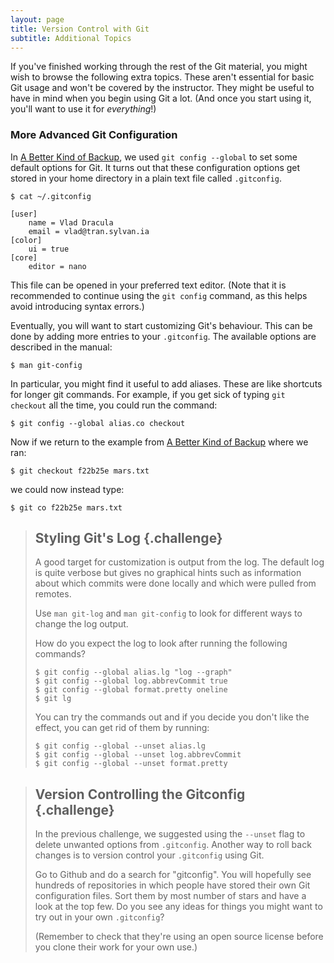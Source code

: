 ```yaml
---
layout: page
title: Version Control with Git
subtitle: Additional Topics
---
```


If you've finished working through the rest of the Git material,
you might wish to browse the following extra topics.
These aren't essential for basic Git usage and won't be covered by the instructor.
They might be useful to have in mind when you begin using Git a lot.
(And once you start using it, you'll want to use it for *everything*!)


### More Advanced Git Configuration

In [A Better Kind of Backup](01-backup.md),
we used `git config --global` to set some default options for Git.
It turns out that these configuration options get stored in your home directory
in a plain text file called `.gitconfig`.

~~~ {.bash}
$ cat ~/.gitconfig
~~~
~~~ {.output}
[user]
	name = Vlad Dracula
	email = vlad@tran.sylvan.ia
[color]
	ui = true
[core]
	editor = nano
~~~

This file can be opened in your preferred text editor.
(Note that it is recommended to continue using the `git config` command,
as this helps avoid introducing syntax errors.)

Eventually, you will want to start customizing Git's behaviour.
This can be done by adding more entries to your `.gitconfig`.
The available options are described in the manual:

~~~ {.bash}
$ man git-config
~~~

In particular, you might find it useful to add aliases.
These are like shortcuts for longer git commands.
For example, if you get sick of typing `git checkout` all the time,
you could run the command:

~~~ {.bash}
$ git config --global alias.co checkout
~~~

Now if we return to the example from [A Better Kind of Backup](01-backup.md) where we ran:

~~~ {.bash}
$ git checkout f22b25e mars.txt
~~~

we could now instead type:

~~~ {.bash}
$ git co f22b25e mars.txt
~~~


> ## Styling Git's Log {.challenge}
>
> A good target for customization is output from the log.
> The default log is quite verbose but gives no graphical hints
> such as information about which commits were done locally
> and which were pulled from remotes.
> 
> Use `man git-log` and `man git-config` to look for different ways to change
> the log output.
> 
> How do you expect the log to look after running the following commands?
> 
> ~~~ {.bash}
> $ git config --global alias.lg "log --graph"
> $ git config --global log.abbrevCommit true
> $ git config --global format.pretty oneline
> $ git lg
> ~~~
> 
> You can try the commands out and if you decide you don't like the effect,
> you can get rid of them by running:
> 
> ~~~ {.bash}
> $ git config --global --unset alias.lg
> $ git config --global --unset log.abbrevCommit
> $ git config --global --unset format.pretty
> ~~~

> ## Version Controlling the Gitconfig {.challenge}
> 
> In the previous challenge, we suggested using the `--unset` flag to delete
> unwanted options from `.gitconfig`.
> Another way to roll back changes is to version control your
> `.gitconfig` using Git.
> 
> Go to Github and do a search for "gitconfig".
> You will hopefully see hundreds of repositories in which people have stored
> their own Git configuration files.
> Sort them by most number of stars and have a look at the top few.
> Do you see any ideas for things you might want to try out in your own
> `.gitconfig`?
>
> (Remember to check that they're using an open source license before you clone
> their work for your own use.)

